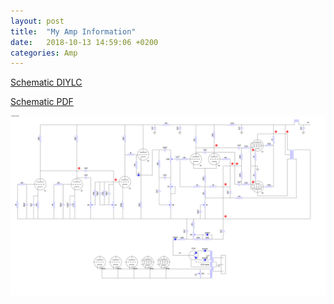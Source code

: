 ```yaml
---
layout: post
title:  "My Amp Information"
date:   2018-10-13 14:59:06 +0200
categories: Amp
---
```


[Schematic DIYLC](/assets/SchematicNew.diy)

[Schematic PDF](/assets/SchematicNew.pdf)

![Schematic PNG](/assets/SchematicNew.png)

